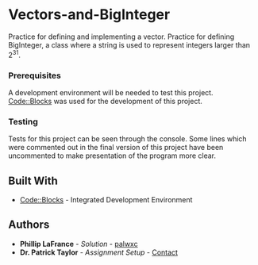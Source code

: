 # Vectors-and-BigInteger

Practice for defining and implementing a vector. Practice for defining BigInteger, a class where a string is used to represent integers larger than 2<sup>31</sup>.

### Prerequisites

A development environment will be needed to test this project. [Code::Blocks](http://www.codeblocks.org/) was used for the development of this project.

### Testing

Tests for this project can be seen through the console. Some lines which were commented out in the final version of this project have been uncommented to make presentation of the program more clear. 

## Built With

* [Code::Blocks](http://www.codeblocks.org/) - Integrated Development Environment

## Authors

* **Phillip LaFrance** - *Solution* - [palwxc](https://github.com/palwxc)
* **Dr. Patrick Taylor** - *Assignment Setup* - [Contact](https://taylor.git-pages.mst.edu/index_files/ContactPublicKey.html)
